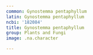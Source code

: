 ```yaml
---
common: Gynostemma pentaphyllum
latin: Gynostemma pentaphyllum
ncbi: '182084'
title: Gynostemma pentaphyllum
group: Plants and Fungi
image: .na.character

---
```

